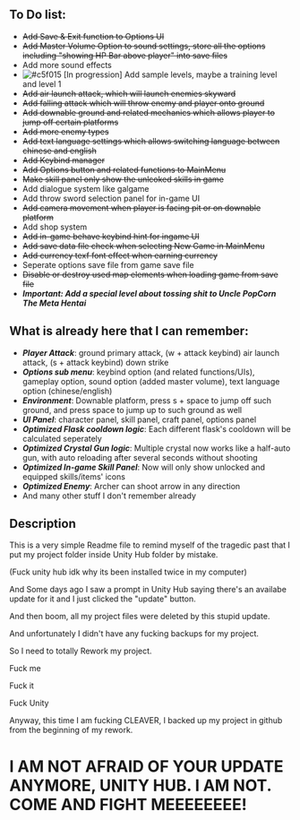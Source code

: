 ## To Do list:

- ~~Add Save & Exit function to Options UI~~
- ~~Add Master Volume Option to sound settings, store all the options including "showing HP Bar above player" into save files~~
- Add more sound effects
- ![#c5f015](https://placehold.co/15x15/c5f015/c5f015.png) [In progression] Add sample levels, maybe a training level and level 1
- ~~Add air launch attack, which will launch enemies skyward~~
- ~~Add falling attack which will throw enemy and player onto ground~~
- ~~Add downable ground and related mechanics which allows player to jump off certain platforms~~
- ~~Add more enemy types~~
- ~~Add text language settings which allows switching language between chinese and english~~
- ~~Add Keybind manager~~
- ~~Add Options button and related functions to MainMenu~~
- ~~Make skill panel only show the unlcoked skills in game~~
- Add dialogue system like galgame
- Add throw sword selection panel for in-game UI
- ~~Add camera movement when player is facing pit or on downable platform~~
- Add shop system
- ~~Add in-game behave keybind hint for ingame UI~~
- ~~Add save data file check when selecting New Game in MainMenu~~
- ~~Add currency texf font effect when earning currency~~
- Seperate options save file from game save file
- ~~Disable or destroy used map elements when loading game from save file~~
- ***Important: Add a special level about tossing shit to Uncle PopCorn The Meta Hentai***

## What is already here that I can remember:
- ***Player Attack***: ground primary attack, (w + attack keybind) air launch attack, (s + attack keybind) down strike
- ***Options sub menu***: keybind option (and related functions/UIs), gameplay option, sound option (added master volume), text language option (chinese/english)
- ***Environment***: Downable platform, press s + space to jump off such ground, and press space to jump up to such ground as well
- ***UI Panel***: character panel, skill panel, craft panel, options panel
- ***Optimized Flask cooldown logic***: Each different flask's cooldown will be calculated seperately
- ***Optimized Crystal Gun logic***: Multiple crystal now works like a half-auto gun, with auto reloading after several seconds without shooting
- ***Optimized In-game Skill Panel***: Now will only show unlocked and equipped skills/items' icons
- ***Optimized Enemy***: Archer can shoot arrow in any direction
- And many other stuff I don't remember already


## Description

This is a very simple Readme file to remind myself of the tragedic past that I put my project folder inside Unity Hub folder by mistake.

(Fuck unity hub idk why its been installed twice in my computer)

And Some days ago I saw a prompt in Unity Hub saying there's an availabe update for it and I just clicked the "update" button.

And then boom, all my project files were deleted by this stupid update.

And unfortunately I didn't have any fucking backups for my project.

So I need to totally Rework my project.

Fuck me

Fuck it

Fuck Unity

Anyway, this time I am fucking CLEAVER, I backed up my project in github from the beginning of my rework.
# I AM NOT AFRAID OF YOUR UPDATE ANYMORE, UNITY HUB. I AM NOT. COME AND FIGHT MEEEEEEEE!

